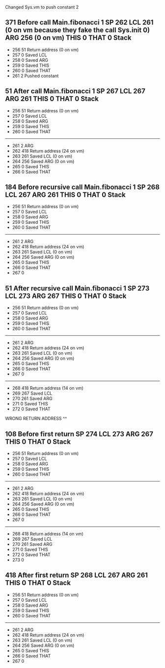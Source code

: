 Changed Sys.vm to push constant 2

371 Before call Main.fibonacci 1
SP    262
LCL   261                (0 on vm because they fake the call Sys.init 0)
ARG   256                (0 on vm)
THIS  0
THAT  0
Stack
--------
- 256 51 Return address  (0 on vm)
- 257 0  Saved LCL
- 258 0  Saved ARG
- 259 0  Saved THIS
- 260 0  Saved THAT
- 261 2  Pushed constant



51 After call Main.fibonacci 1
SP    267
LCL   267
ARG   261
THIS  0
THAT  0
Stack
--------
- 256 51  Return address  (0 on vm)
- 257 0   Saved LCL
- 258 0   Saved ARG
- 259 0   Saved THIS
- 260 0   Saved THAT
--------
- 261 2   ARG
- 262 418 Return address  (24 on vm)
- 263 261 Saved LCL       (0 on vm)
- 264 256 Saved ARG       (0 on vm)
- 265 0   Saved THIS
- 266 0   Saved THAT



184 Before recursive call Main.fibonacci 1
SP    268
LCL   267
ARG   261
THIS  0
THAT  0
Stack
--------
- 256 51  Return address  (0 on vm)
- 257 0   Saved LCL
- 258 0   Saved ARG
- 259 0   Saved THIS
- 260 0   Saved THAT
--------
- 261 2   ARG
- 262 418 Return address  (24 on vm)
- 263 261 Saved LCL       (0 on vm)
- 264 256 Saved ARG       (0 on vm)
- 265 0   Saved THIS
- 266 0   Saved THAT
- 267 0



51 After recursive call Main.fibonacci 1
SP    273
LCL   273
ARG   267
THIS  0
THAT  0
Stack
--------
- 256 51  Return address  (0 on vm)
- 257 0   Saved LCL
- 258 0   Saved ARG
- 259 0   Saved THIS
- 260 0   Saved THAT
--------
- 261 2   ARG
- 262 418 Return address  (24 on vm)
- 263 261 Saved LCL       (0 on vm)
- 264 256 Saved ARG       (0 on vm)
- 265 0   Saved THIS
- 266 0   Saved THAT
- 267 0
--------
- 268 418 Return address  (14 on vm)
- 269 267 Saved LCL
- 270 261 Saved ARG
- 271 0   Saved THIS
- 272 0   Saved THAT


WRONG RETURN ADDRESS ^^



108 Before first return
SP    274
LCL   273
ARG   267
THIS  0
THAT  0
Stack
--------
- 256 51  Return address  (0 on vm)
- 257 0   Saved LCL
- 258 0   Saved ARG
- 259 0   Saved THIS
- 260 0   Saved THAT
--------
- 261 2   ARG
- 262 418 Return address  (24 on vm)
- 263 261 Saved LCL       (0 on vm)
- 264 256 Saved ARG       (0 on vm)
- 265 0   Saved THIS
- 266 0   Saved THAT
- 267 0
--------
- 268 418 Return address  (14 on vm)
- 269 267 Saved LCL
- 270 261 Saved ARG
- 271 0   Saved THIS
- 272 0   Saved THAT
- 273 0


418 After first return
SP    268
LCL   267
ARG   261
THIS  0
THAT  0
Stack
--------
- 256 51  Return address  (0 on vm)
- 257 0   Saved LCL
- 258 0   Saved ARG
- 259 0   Saved THIS
- 260 0   Saved THAT
--------
- 261 2   ARG
- 262 418 Return address  (24 on vm)
- 263 261 Saved LCL       (0 on vm)
- 264 256 Saved ARG       (0 on vm)
- 265 0   Saved THIS
- 266 0   Saved THAT
- 267 0